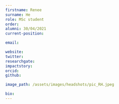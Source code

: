 ```yaml
---
firstname: Renee
surname: He
role: MSc student
order:
alumni: 30/04/2021
current-position:

email:

website:
twitter:
researchgate:
impactstory:
orcid:
github:

image_path: /assets/images/headshots/pic_RH.jpeg

bio:
---
```

